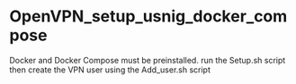 # OpenVPN_setup_usnig_docker_compose
Docker and Docker Compose must be preinstalled.
run the Setup.sh script then create the VPN user using the Add_user.sh script

